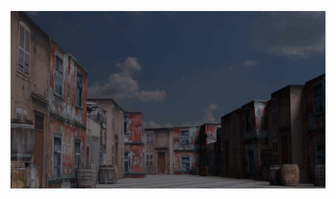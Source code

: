![Plane Scene](https://github.com/jsharp9009/Blender/raw/main/GameDev.tv/Plane%20Scene/output/PlaneScene.gif)
